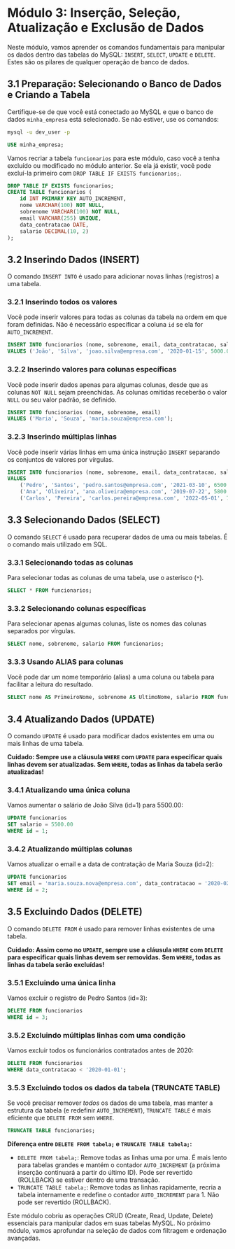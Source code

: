 # Módulo 3: Inserção, Seleção, Atualização e Exclusão de Dados

Neste módulo, vamos aprender os comandos fundamentais para manipular os dados dentro das tabelas do MySQL: `INSERT`, `SELECT`, `UPDATE` e `DELETE`. Estes são os pilares de qualquer operação de banco de dados.

## 3.1 Preparação: Selecionando o Banco de Dados e Criando a Tabela

Certifique-se de que você está conectado ao MySQL e que o banco de dados `minha_empresa` está selecionado. Se não estiver, use os comandos:

```bash
mysql -u dev_user -p
```

```sql
USE minha_empresa;
```

Vamos recriar a tabela `funcionarios` para este módulo, caso você a tenha excluído ou modificado no módulo anterior. Se ela já existir, você pode excluí-la primeiro com `DROP TABLE IF EXISTS funcionarios;`.

```sql
DROP TABLE IF EXISTS funcionarios;
CREATE TABLE funcionarios (
    id INT PRIMARY KEY AUTO_INCREMENT,
    nome VARCHAR(100) NOT NULL,
    sobrenome VARCHAR(100) NOT NULL,
    email VARCHAR(255) UNIQUE,
    data_contratacao DATE,
    salario DECIMAL(10, 2)
);
```

## 3.2 Inserindo Dados (INSERT)

O comando `INSERT INTO` é usado para adicionar novas linhas (registros) a uma tabela.

### 3.2.1 Inserindo todos os valores

Você pode inserir valores para todas as colunas da tabela na ordem em que foram definidas. Não é necessário especificar a coluna `id` se ela for `AUTO_INCREMENT`.

```sql
INSERT INTO funcionarios (nome, sobrenome, email, data_contratacao, salario)
VALUES ('João', 'Silva', 'joao.silva@empresa.com', '2020-01-15', 5000.00);
```

### 3.2.2 Inserindo valores para colunas específicas

Você pode inserir dados apenas para algumas colunas, desde que as colunas `NOT NULL` sejam preenchidas. As colunas omitidas receberão o valor `NULL` ou seu valor padrão, se definido.

```sql
INSERT INTO funcionarios (nome, sobrenome, email)
VALUES ('Maria', 'Souza', 'maria.souza@empresa.com');
```

### 3.2.3 Inserindo múltiplas linhas

Você pode inserir várias linhas em uma única instrução `INSERT` separando os conjuntos de valores por vírgulas.

```sql
INSERT INTO funcionarios (nome, sobrenome, email, data_contratacao, salario)
VALUES
    ('Pedro', 'Santos', 'pedro.santos@empresa.com', '2021-03-10', 6500.00),
    ('Ana', 'Oliveira', 'ana.oliveira@empresa.com', '2019-07-22', 5800.00),
    ('Carlos', 'Pereira', 'carlos.pereira@empresa.com', '2022-05-01', 7200.00);
```

## 3.3 Selecionando Dados (SELECT)

O comando `SELECT` é usado para recuperar dados de uma ou mais tabelas. É o comando mais utilizado em SQL.

### 3.3.1 Selecionando todas as colunas

Para selecionar todas as colunas de uma tabela, use o asterisco (`*`).

```sql
SELECT * FROM funcionarios;
```

### 3.3.2 Selecionando colunas específicas

Para selecionar apenas algumas colunas, liste os nomes das colunas separados por vírgulas.

```sql
SELECT nome, sobrenome, salario FROM funcionarios;
```

### 3.3.3 Usando ALIAS para colunas

Você pode dar um nome temporário (alias) a uma coluna ou tabela para facilitar a leitura do resultado.

```sql
SELECT nome AS PrimeiroNome, sobrenome AS UltimoNome, salario FROM funcionarios;
```

## 3.4 Atualizando Dados (UPDATE)

O comando `UPDATE` é usado para modificar dados existentes em uma ou mais linhas de uma tabela.

**Cuidado: Sempre use a cláusula `WHERE` com `UPDATE` para especificar quais linhas devem ser atualizadas. Sem `WHERE`, todas as linhas da tabela serão atualizadas!**

### 3.4.1 Atualizando uma única coluna

Vamos aumentar o salário de João Silva (id=1) para 5500.00:

```sql
UPDATE funcionarios
SET salario = 5500.00
WHERE id = 1;
```

### 3.4.2 Atualizando múltiplas colunas

Vamos atualizar o email e a data de contratação de Maria Souza (id=2):

```sql
UPDATE funcionarios
SET email = 'maria.souza.nova@empresa.com', data_contratacao = '2020-02-01'
WHERE id = 2;
```

## 3.5 Excluindo Dados (DELETE)

O comando `DELETE FROM` é usado para remover linhas existentes de uma tabela.

**Cuidado: Assim como no `UPDATE`, sempre use a cláusula `WHERE` com `DELETE` para especificar quais linhas devem ser removidas. Sem `WHERE`, todas as linhas da tabela serão excluídas!**

### 3.5.1 Excluindo uma única linha

Vamos excluir o registro de Pedro Santos (id=3):

```sql
DELETE FROM funcionarios
WHERE id = 3;
```

### 3.5.2 Excluindo múltiplas linhas com uma condição

Vamos excluir todos os funcionários contratados antes de 2020:

```sql
DELETE FROM funcionarios
WHERE data_contratacao < '2020-01-01';
```

### 3.5.3 Excluindo todos os dados da tabela (TRUNCATE TABLE)

Se você precisar remover *todos* os dados de uma tabela, mas manter a estrutura da tabela (e redefinir `AUTO_INCREMENT`), `TRUNCATE TABLE` é mais eficiente que `DELETE FROM` sem `WHERE`.

```sql
TRUNCATE TABLE funcionarios;
```

**Diferença entre `DELETE FROM tabela;` e `TRUNCATE TABLE tabela;`:**

*   `DELETE FROM tabela;`: Remove todas as linhas uma por uma. É mais lento para tabelas grandes e mantém o contador `AUTO_INCREMENT` (a próxima inserção continuará a partir do último ID). Pode ser revertido (ROLLBACK) se estiver dentro de uma transação.
*   `TRUNCATE TABLE tabela;`: Remove todas as linhas rapidamente, recria a tabela internamente e redefine o contador `AUTO_INCREMENT` para 1. Não pode ser revertido (ROLLBACK).

Este módulo cobriu as operações CRUD (Create, Read, Update, Delete) essenciais para manipular dados em suas tabelas MySQL. No próximo módulo, vamos aprofundar na seleção de dados com filtragem e ordenação avançadas.


